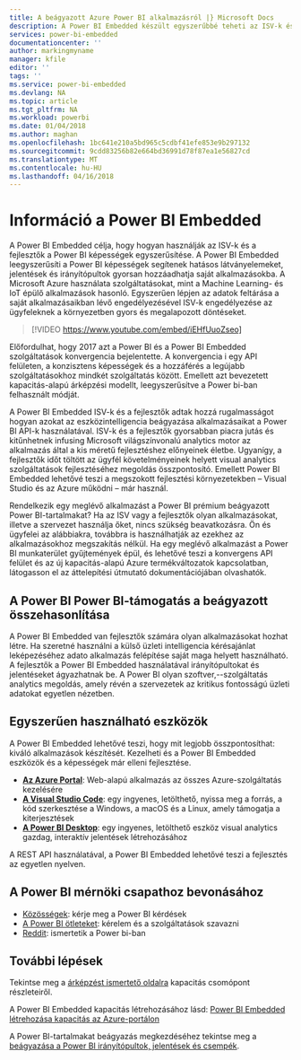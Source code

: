 ```yaml
---
title: A beágyazott Azure Power BI alkalmazásról |} Microsoft Docs
description: A Power BI Embedded készült egyszerűbbé teheti az ISV-k és a fejlesztők használatát a Power BI képességeit, ezáltal hatásos látványelemeket, jelentések és irányítópultok gyorsan hozzáadhatja az alkalmazásokba.
services: power-bi-embedded
documentationcenter: ''
author: markingmyname
manager: kfile
editor: ''
tags: ''
ms.service: power-bi-embedded
ms.devlang: NA
ms.topic: article
ms.tgt_pltfrm: NA
ms.workload: powerbi
ms.date: 01/04/2018
ms.author: maghan
ms.openlocfilehash: 1bc641e210a5bd965c5cdbf41efe853e9b297132
ms.sourcegitcommit: 9cdd83256b82e664bd36991d78f87ea1e56827cd
ms.translationtype: MT
ms.contentlocale: hu-HU
ms.lasthandoff: 04/16/2018
---
```

# <a name="about-power-bi-embedded"></a>Információ a Power BI Embedded

A Power BI Embedded célja, hogy hogyan használják az ISV-k és a fejlesztők a Power BI képességek egyszerűsítése. A Power BI Embedded leegyszerűsíti a Power BI képességek segítenek hatásos látványelemeket, jelentések és irányítópultok gyorsan hozzáadhatja saját alkalmazásokba. A Microsoft Azure használata szolgáltatásokat, mint a Machine Learning- és IoT épülő alkalmazások hasonló. Egyszerűen lépjen az adatok feltárása a saját alkalmazásaikban lévő engedélyezésével ISV-k engedélyezése az ügyfeleknek a környezetben gyors és megalapozott döntéseket.

> [!VIDEO https://www.youtube.com/embed/iEHfUuoZseo]

Előfordulhat, hogy 2017 azt a Power BI és a Power BI Embedded szolgáltatások konvergencia bejelentette. A konvergencia i egy API felületen, a konzisztens képességek és a hozzáférés a legújabb szolgáltatásokhoz mindkét szolgáltatás között. Emellett azt bevezetett kapacitás-alapú árképzési modellt, leegyszerűsítve a Power bi-ban felhasznált módját.

A Power BI Embedded ISV-k és a fejlesztők adtak hozzá rugalmasságot hogyan azokat az eszközintelligencia beágyazása alkalmazásaikat a Power BI API-k használatával. ISV-k és a fejlesztők gyorsabban piacra jutás és kitűnhetnek infusing Microsoft világszínvonalú analytics motor az alkalmazás által a kis méretű fejlesztéshez előnyeinek életbe. Ugyanígy, a fejlesztők időt töltött az ügyfél követelményeinek helyett visual analytics szolgáltatások fejlesztéséhez megoldás összpontosító. Emellett Power BI Embedded lehetővé teszi a megszokott fejlesztési környezetekben – Visual Studio és az Azure működni – már használ.

Rendelkezik egy meglévő alkalmazást a Power BI prémium beágyazott Power BI-tartalmakat? Ha az ISV vagy a fejlesztők olyan alkalmazásokat, illetve a szervezet használja őket, nincs szükség beavatkozásra. Ön és ügyfelei az alábbiakra, továbbra is használhatják az ezekhez az alkalmazásokhoz megszakítás nélkül. Ha egy meglévő alkalmazást a Power BI munkaterület gyűjtemények épül, és lehetővé teszi a konvergens API felület és az új kapacitás-alapú Azure termékváltozatok kapcsolatban, látogasson el az áttelepítési útmutató dokumentációjában olvashatók.

## <a name="comparing-power-bi-embedded-with-power-bi-premium"></a>A Power BI Power BI-támogatás a beágyazott összehasonlítása

A Power BI Embedded van fejlesztők számára olyan alkalmazásokat hozhat létre. Ha szeretné használni a külső üzleti intelligencia kérésajánlat leképezéséhez adato alkalmazás felépítése saját maga helyett használható. A fejlesztők a Power BI Embedded használatával irányítópultokat és jelentéseket ágyazhatnak be. A Power BI olyan szoftver,--szolgáltatás analytics megoldás, amely révén a szervezetek az kritikus fontosságú üzleti adatokat egyetlen nézetben.

## <a name="easy-to-use-tools"></a>Egyszerűen használható eszközök

A Power BI Embedded lehetővé teszi, hogy mit legjobb összpontosíthat: kiváló alkalmazások készítését. Kezelheti és a Power BI Embedded eszközök és a képességek már elleni fejlesztése.

* [**Az Azure Portal**](https://portal.azure.com/): Web-alapú alkalmazás az összes Azure-szolgáltatás kezelésére
* [**A Visual Studio Code**](https://code.visualstudio.com/docs): egy ingyenes, letölthető, nyissa meg a forrás, a kód szerkesztése a Windows, a macOS és a Linux, amely támogatja a kiterjesztések
* [**A Power BI Desktop**](https://powerbi.microsoft.com/desktop/): egy ingyenes, letölthető eszköz visual analytics gazdag, interaktív jelentések létrehozásához

A REST API használatával, a Power BI Embedded lehetővé teszi a fejlesztés az egyetlen nyelven.

## <a name="engage-with-the-power-bi-engineering-team"></a>A Power BI mérnöki csapathoz bevonásához

* [Közösségek](https://community.powerbi.com/): kérje meg a Power BI kérdések
* [A Power BI ötleteket](https://ideas.powerbi.com): kérelem és a szolgáltatások szavazni
* [Reddit](https://www.reddit.com/r/PowerBI/): ismertetik a Power bi-ban

## <a name="next-steps"></a>További lépések

Tekintse meg a [árképzést ismertető oldalra](https://azure.microsoft.com/pricing/details/power-bi-embedded/) kapacitás csomópont részleteiről.

A Power BI Embedded kapacitás létrehozásához lásd: [Power BI Embedded létrehozása kapacitás az Azure-portálon](create-capacity.md)

A Power BI-tartalmakat beágyazás megkezdéséhez tekintse meg a [beágyazása a Power BI irányítópultok, jelentések és csempék](https://powerbi.microsoft.com/documentation/powerbi-developer-embedding-content/).
